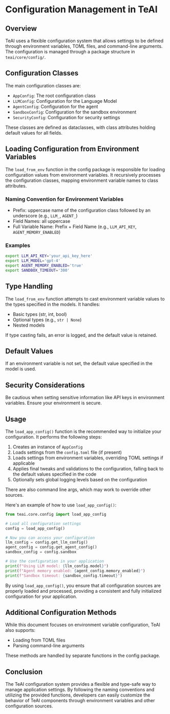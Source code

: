 # Configuration Management in TeAI

## Overview

TeAI uses a flexible configuration system that allows settings to be defined through environment variables, TOML files, and command-line arguments. The configuration is managed through a package structure in `teai/core/config/`.

## Configuration Classes

The main configuration classes are:

- `AppConfig`: The root configuration class
- `LLMConfig`: Configuration for the Language Model
- `AgentConfig`: Configuration for the agent
- `SandboxConfig`: Configuration for the sandbox environment
- `SecurityConfig`: Configuration for security settings

These classes are defined as dataclasses, with class attributes holding default values for all fields.

## Loading Configuration from Environment Variables

The `load_from_env` function in the config package is responsible for loading configuration values from environment variables. It recursively processes the configuration classes, mapping environment variable names to class attributes.

### Naming Convention for Environment Variables

- Prefix: uppercase name of the configuration class followed by an underscore (e.g., `LLM_`, `AGENT_`)
- Field Names: all uppercase
- Full Variable Name: Prefix + Field Name (e.g., `LLM_API_KEY`, `AGENT_MEMORY_ENABLED`)

### Examples

```bash
export LLM_API_KEY='your_api_key_here'
export LLM_MODEL='gpt-4'
export AGENT_MEMORY_ENABLED='true'
export SANDBOX_TIMEOUT='300'
```

## Type Handling

The `load_from_env` function attempts to cast environment variable values to the types specified in the models. It handles:

- Basic types (str, int, bool)
- Optional types (e.g., `str | None`)
- Nested models

If type casting fails, an error is logged, and the default value is retained.

## Default Values

If an environment variable is not set, the default value specified in the model is used.

## Security Considerations

Be cautious when setting sensitive information like API keys in environment variables. Ensure your environment is secure.

## Usage

The `load_app_config()` function is the recommended way to initialize your configuration. It performs the following steps:

1. Creates an instance of `AppConfig`
2. Loads settings from the `config.toml` file (if present)
3. Loads settings from environment variables, overriding TOML settings if applicable
4. Applies final tweaks and validations to the configuration, falling back to the default values specified in the code
5. Optionally sets global logging levels based on the configuration

There are also command line args, which may work to override other sources.

Here's an example of how to use `load_app_config()`:

````python
from teai.core.config import load_app_config

# Load all configuration settings
config = load_app_config()

# Now you can access your configuration
llm_config = config.get_llm_config()
agent_config = config.get_agent_config()
sandbox_config = config.sandbox

# Use the configuration in your application
print(f"Using LLM model: {llm_config.model}")
print(f"Agent memory enabled: {agent_config.memory_enabled}")
print(f"Sandbox timeout: {sandbox_config.timeout}")
````

By using `load_app_config()`, you ensure that all configuration sources are properly loaded and processed, providing a consistent and fully initialized configuration for your application.

## Additional Configuration Methods

While this document focuses on environment variable configuration, TeAI also supports:

- Loading from TOML files
- Parsing command-line arguments

These methods are handled by separate functions in the config package.

## Conclusion

The TeAI configuration system provides a flexible and type-safe way to manage application settings. By following the naming conventions and utilizing the provided functions, developers can easily customize the behavior of TeAI components through environment variables and other configuration sources.
